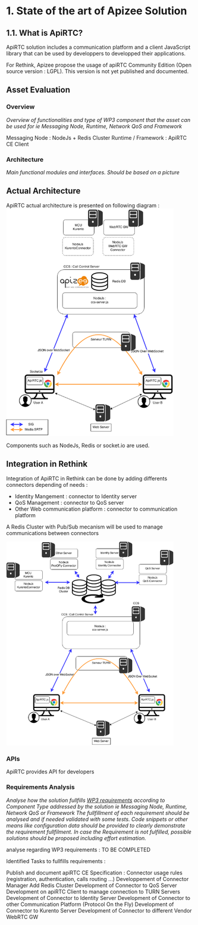 # 1. State of the art of Apizee Solution
## 1.1. What is ApiRTC?

ApiRTC solution includes a communication platform and a client JavaScript library that can be used by developpers to developped their applications.

For Rethink, Apizee propose the usage of apiRTC Community Edition (Open source version : LGPL). This version is not yet published and documented.



## Asset Evaluation

### Overview

*Overview of functionalities and type of WP3 component that the asset can be used for ie Messaging Node, Runtime, Network QoS and Framework*

Messaging Node : NodeJs + Redis Cluster
Runtime / Framework : ApiRTC CE Client


### Architecture

*Main functional modules and interfaces. Should be based on a picture*

## Actual Architecture

ApiRTC actual architecture is presented on following diagram :
<img src="ApiRTC-ReTHINK.png" width="450">

Components such as NodeJs, Redis or socket.io are used.

## Integration in Rethink

Integration of ApiRTC in Rethink can be done by adding differents connectors depending of needs :
- Identity Mangement : connector to Identity server
- QoS Management : connector to QoS server
- Other Web communication platform : connector to communication platform

A Redis Cluster with Pub/Sub mecanism will be used to manage communications between connectors

<img src="ApiRTC-IntegrationInReTHINK.png" width="450">                                                                     
                                                                            
### APIs

ApiRTC provides API for developers

### Requirements Analysis

*Analyse how the solution fullfills [WP3 requirements](selection-criteria.md) according to Component Type addressed by the solution ie Messaging Node, Runtime, Network QoS or Framework*
*The fullfillment of each requirement should be analysed and if needed validated with some tests. Code snippets or other means like configuration data should be provided to clearly demonstrate the requirement fullfilment.
In case the Requirement is not fulfilled, possible solutions should be proposed including effort estimation.*



analyse regarding WP3 requirements :
TO BE COMPLETED



Identified Tasks to fullfills requirements :

Publish and document apiRTC CE
Specification : Connector usage rules (registration, authentication, calls routing ...)
Developpement of Connector Manager
Add Redis Cluster
Development of Connector to QoS Server
Development on apiRTC Client to manage connection to TURN Servers
Development of Connector to Identity Server
Development of Connector to other Communication Platform (Protocol On the Fly)
Development of Connector to Kurento Server
Development of Connector to different Vendor WebRTC GW







